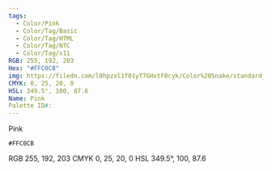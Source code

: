 ```yaml
---
tags:
  - Color/Pink
  - Color/Tag/Basic
  - Color/Tag/HTML
  - Color/Tag/NTC
  - Color/Tag/x11
RGB: 255, 192, 203
Hex: "#FFC0CB"
img: https://filedn.com/l0hpzxl1f01yT7GHxtF8cyk/Color%20Snake/standard_csv_to_svg//FFC0CB.svg
CMYK: 0, 25, 20, 0
HSL: 349.5°, 100, 87.6
Name: Pink
Palette ID#:
---
```

Pink
```palette
#FFC0CB
```
RGB 255, 192, 203
CMYK	0, 25, 20, 0
HSL	349.5°, 100, 87.6